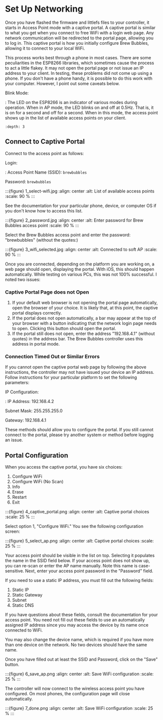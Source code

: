 # Set Up Networking

Once you have flashed the firmware and littlefs files to your controller, it starts in Access Point mode with a captive portal.   A captive portal is similar to what you get when you connect to free WiFi with a login web page.  Any network communication will be redirected to the portal page, allowing you to log in.  This captive portal is how you initially configure Brew Bubbles, allowing it to connect to your local WiFi.

This process works best through a phone in most cases.  There are some peculiarities in the ESP8266 libraries, which sometimes cause the process to act a little flakey.  It may not open the portal page or not issue an IP address to your client.  In testing, these problems did not come up using a phone.  If you don't have a phone handy, it is possible to do this work with your computer. However, I point out some caveats below.

Blink Mode:

: The LED on the ESP8266 is an indicator of various modes during operation.  When in AP mode, the LED blinks on and off at 0.5Hz.  That is, it is on for a second and off for a second.  When in this mode, the access point shows up in the list of available access points on your client.

```{contents}
:depth: 3
```

## Connect to Captive Portal

Connect to the access point as follows:

Login:

: Access Point Name (SSID): `brewbubbles`

  Password: `brewbubbles`

:::{figure} 1_select-wifi.jpg
:align: center
:alt: List of available access points
:scale: 90 %
:::

See the documentation for your particular phone, device, or computer OS if you don't know how to access this list.

:::{figure} 2_password.jpg
:align: center
:alt: Enter password for Brew Bubbles access point
:scale: 90 %
:::

Select the Brew Bubbles access point and enter the password: "brewbubbles" (without the quotes:)

:::{figure} 3_wifi_selected.jpg
:align: center
:alt: Connected to soft AP
:scale: 90 %
:::

Once you are connected, depending on the platform you are working on, a web page should open, displaying the portal.  With iOS, this should happen automatically.  While testing on various PCs, this was not 100% successful.  I noted two issues:

### Captive Portal Page does not Open

1. If your default web browser is not opening the portal page automatically, open the browser of your choice.  It is likely that, at this point, the captive portal displays correctly.
2. If the portal does not open automatically, a bar may appear at the top of your browser with a button indicating that the network login page needs to open.  Clicking this button should open the portal.
3. If the portal still does not open, enter the address "192.168.4.1" (without quotes) in the address bar. The Brew Bubbles controller uses this address in portal mode.

### Connection Timed Out or Similar Errors

If you cannot open the captive portal web page by following the above instructions, the controller may not have issued your device an IP address.  Follow instructions for your particular platform to set the following parameters:

IP Configuration:

: IP Address:  192.168.4.2

  Subnet Mask: 255.255.255.0

  Gateway: 192.168.4.1

These methods should allow you to configure the portal.  If you still cannot connect to the portal, please try another system or method before logging an issue.

## Portal Configuration

When you access the captive portal, you have six choices:

1. Configure WiFi
2. Configure WiFi (No Scan)
3. Info
4. Erase
5. Restart
6. Exit

:::{figure} 4_captive_portal.png
:align: center
:alt: Captive portal choices
:scale: 25 %
:::

Select option 1, "Configure WiFi."  You see the following configuration screen:

:::{figure} 5_select_ap.png
:align: center
:alt: Captive portal choices
:scale: 25 %
:::

Your access point should be visible in the list on top.  Selecting it populates the name in the SSID field below.  If your access point does not show up, you can re-scan or enter the AP name manually.  Note this name is case-sensitive.  Next, enter your access point password in the "Password" field.

If you need to use a static IP address, you must fill out the following fields:

1. Static IP
2. Static Gateway
3. Subnet
4. Static DNS

If you have questions about these fields, consult the documentation for your access point.  You need not fill out these fields to use an automatically assigned IP address since you may access the device by its name once connected to WiFi.

You may also change the device name, which is required if you have more than one device on the network.  No two devices should have the same name.

Once you have filled out at least the SSID and Password, click on the "Save" button.

:::{figure} 6_save_ap.png
:align: center
:alt: Save WiFi configuration
:scale: 25 %
:::

The controller will now connect to the wireless access point you have configured.  On most phones, the configuration page will close automatically.

:::{figure} 7_done.png
:align: center
:alt: Save WiFi configuration
:scale: 25 %
:::
